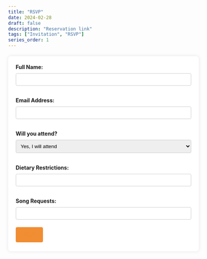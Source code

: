 ```yaml
---
title: "RSVP"
date: 2024-02-28
draft: false
description: "Reservation link"
tags: ["Invitation", "RSVP"]
series_order: 1
---
```


  <form action="https://getform.io/f/nbvkglya" method="POST">
  <label for="name">Full Name:</label>
  <input type="text" name="name" required>

  <label for="email">Email Address:</label>
  <input type="email" name="email" required>

  <label for="attendance">Will you attend?</label>
  <select name="attendance" required>
    <option value="yes">Yes, I will attend</option>
    <option value="no">No, I am unable to attend</option>
    <option value="maybe">Maybe, I'm not sure yet</option>
  </select>

  <label for="meal">Dietary Restrictions:</label>
  <input type="text" name="Restrictions">

  <label for="songRequests">Song Requests:</label>
  <input type="text" name="songRequests">

  <buttonRSVP type="submit">RSVP</button>

</form>

<style>
  form {
    max-width: 600px;
    margin: 20px auto;
    background-color: #ffffff;
    padding: 20px;
    border-radius: 8px;
    box-shadow: 0 0 10px rgba(0, 0, 0, 0.1);
  }

  label {
    display: block;
    margin-bottom: 8px;
    font-weight: bold;
  }

  input,
  select,
  textarea {
    width: 100%;
    padding: 8px;
    margin-bottom: 16px;
    box-sizing: border-box;
    border: 1px solid #ccc;
    border-radius: 4px;
  }

  textarea {
    height: 100px;
  }

  buttonRSVP {
    background-color: #F18D32;
    color: #F18D32;
    padding: 10px 15px;
    border: none;
    border-radius: 4px;
    cursor: pointer;
    font-size: 16px;
  }

  buttonRSVP:hover {
    background-color: #F18D32;
    color: #ffffff;
  }
</style>
